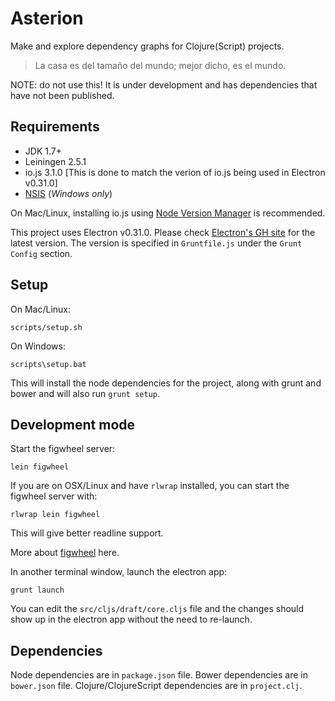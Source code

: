 # Asterion 

Make and explore dependency graphs for Clojure(Script) projects.

> La casa es del tamaño del mundo; mejor dicho, es el mundo.

NOTE: do not use this! It is under development and has dependencies
that have not been published.

## Requirements

* JDK 1.7+
* Leiningen 2.5.1
* io.js 3.1.0 [This is done to match the verion of io.js being used in Electron v0.31.0]
* [NSIS](http://nsis.sourceforge.net/) (*Windows only*)

On Mac/Linux, installing io.js using [Node Version Manager](https://github.com/creationix/nvm) is recommended.

This project uses Electron v0.31.0. Please check [Electron's GH site](https://github.com/atom/electron) for the latest version. The version is specified in `Gruntfile.js` under the `Grunt Config` section.

## Setup

On Mac/Linux:

```
scripts/setup.sh
```

On Windows:

```
scripts\setup.bat
```

This will install the node dependencies for the project, along with grunt and bower and will also run `grunt setup`.


## Development mode

Start the figwheel server:

```
lein figwheel
```

If you are on OSX/Linux and have `rlwrap` installed, you can start the figwheel server with:

```
rlwrap lein figwheel
```

This will give better readline support.

More about [figwheel](https://github.com/bhauman/lein-figwheel) here.


In another terminal window, launch the electron app:

```
grunt launch
```

You can edit the `src/cljs/draft/core.cljs` file and the changes should show up in the electron app without the need to re-launch.

## Dependencies

Node dependencies are in `package.json` file. Bower dependencies are in `bower.json` file. Clojure/ClojureScript dependencies are in `project.clj`.
